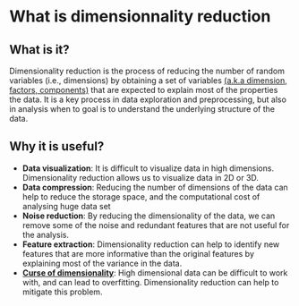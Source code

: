 # What is dimensionnality reduction


## What is it?
Dimensionality reduction is the process of reducing the number of random
variables (i.e., dimensions) by obtaining a set of variables [(a.k.a
dimension, factors, components)](../112/README.md)
that are expected to explain most of the properties the data. It is a
key process in data exploration and preprocessing, but also in 
analysis when to goal is to understand the underlying structure of the data.

## Why it is useful?

- **Data visualization**: It is difficult to visualize data in high dimensions. 
  Dimensionality reduction allows us to visualize data in 2D or 3D.
- **Data compression**: Reducing the number of dimensions of the data can help 
  to reduce the storage space, and the computational cost of analysing
  huge data set
- **Noise reduction**: By reducing the dimensionality of the data, we can 
  remove some of the noise and redundant features that are not useful
  for the analysis.
- **Feature extraction**: Dimensionality reduction can help to identify new 
  features that are more informative than the original features by
  explaining most of the variance in the data.
- **[Curse of dimensionality]()**: High dimensional data can be difficult to 
  work with, and can lead to overfitting. Dimensionality reduction can help
  to mitigate this problem.


